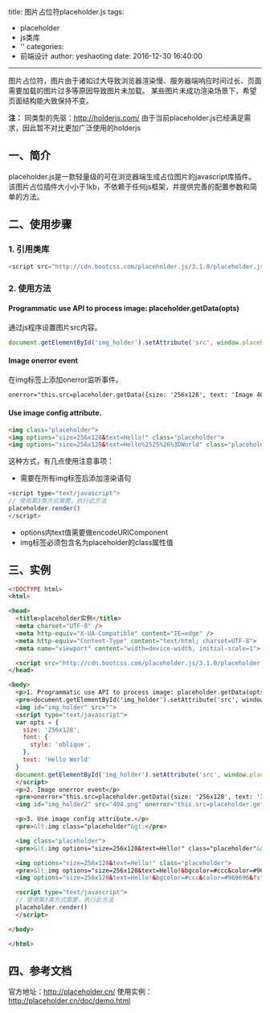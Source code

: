 title: 图片占位符placeholder.js
tags:
  - placeholder
  - js类库
  - ''
categories:
  - 前端设计
author: yeshaoting
date: 2016-12-30 16:40:00
---


图片占位符，图片由于诸如过大导致浏览器渲染慢、服务器端响应时间过长、页面需要加载的图片过多等原因导致图片未加载。
某些图片未成功渲染场景下，希望页面结构能大致保持不变。

**注：** 同类型的先驱：http://holderjs.com/
由于当前placeholder.js已经满足需求，因此暂不对比更加广泛使用的holderjs


## 一、简介
placeholder.js是一款轻量级的可在浏览器端生成占位图片的javascript库插件。该图片占位插件大小小于1kb，不依赖于任何js框架，并提供完善的配置参数和简单的方法。


## 二、使用步骤

### 1. 引用类库
```javascript
<script src="http://cdn.bootcss.com/placeholder.js/3.1.0/placeholder.js"></script>
```

### 2. 使用方法

#### Programmatic use API to process image: placeholder.getData(opts)
通过js程序设置图片src内容。
```javascript
document.getElementById('img_holder').setAttribute('src', window.placeholder.getData(opts));
```

#### Image onerror event
在img标签上添加onerror监听事件。
```html
onerror="this.src=placeholder.getData({size: '256x128', text: 'Image 404'})"
```

#### Use image config attribute.
```html
<img class="placeholder">
<img options="size=256x128&text=Hello!" class="placeholder">
<img options="size=256x128&text=Hello%2525%26%3DWorld" class="placeholder">
```
这种方式，有几点使用注意事项：
- 需要在所有img标签后添加渲染语句
```javascript
<script type="text/javascript">
// 使用第3类方式需要，执行此方法
placeholder.render()
</script>
```
- options内text值需要做encodeURIComponent
- img标签必须包含名为placeholder的class属性值


## 三、实例
```html
<!DOCTYPE html>
<html>

<head>
  <title>placeholder实例</title>
  <meta charset="UTF-8" />
  <meta http-equiv="X-UA-Compatible" content="IE=edge" />
  <meta http-equiv="Content-Type" content="text/html; charset=UTF-8">
  <meta name="viewport" content="width=device-width, initial-scale=1">

  <script src="http://cdn.bootcss.com/placeholder.js/3.1.0/placeholder.js"></script>
</head>

<body>
  <p>1. Programmatic use API to process image: placeholder.getData(opts)</p>
  <pre>document.getElementById('img_holder').setAttribute('src', window.placeholder.getData(opts));</pre>
  <img id="img_holder" src="">
  <script type="text/javascript">
  var opts = {
    size: '256x128',
    font: {
      style: 'oblique',
    },
    text: 'Hello World'
  }
  document.getElementById('img_holder').setAttribute('src', window.placeholder.getData(opts));
  </script>
  <p>2. Image onerror event</p>
  <pre>onerror="this.src=placeholder.getData({size: '256x128', text: 'Image 404'})"</pre>
  <img id="img_holder2" src="404.png" onerror="this.src=placeholder.getData({size: '256x128', text: 'Image 404'})">

  <p>3. Use image config attribute.</p>
  <pre>&lt;img class="placeholder"&gt;</pre>

  <img class="placeholder">
  <pre>&lt;img options="size=256x128&text=Hello!" class="placeholder"&gt;</pre>

  <img options="size=256x128&text=Hello!" class="placeholder">
  <pre>&lt;img options="size=256x128&text=Hello!&bgcolor=#ccc&color=#969696&fstyle=oblique&fweight=bold&fsize=40&ffamily=consolas" class="placeholder"&gt;</pre>
  <img options="size=256x128&text=Hello!&bgcolor=#ccc&color=#969696&fstyle=oblique&fweight=bold&fsize=40&ffamily=consolas" class="placeholder">

  <script type="text/javascript">
  // 使用第3类方式需要，执行此方法
  placeholder.render()
  </script>

</body>

</html>
```

## 四、参考文档
官方地址：http://placeholder.cn/
使用实例：http://placeholder.cn/doc/demo.html